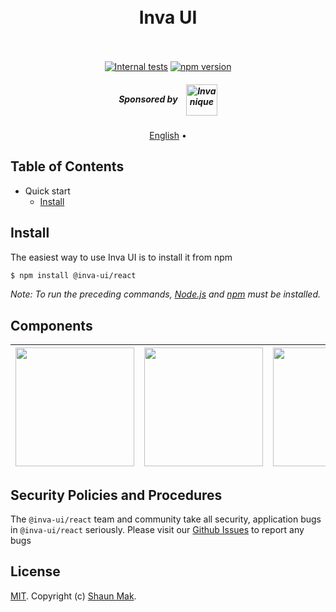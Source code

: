 <h1 align="center">
  <!-- <a href="#"><img src="https://cdn.rawgit.com/standard/standard/master/sticker.svg" alt="Inva UI" width="200"></a> -->
  <br>
  Inva UI
  <br>
  <br>
</h1>

<p align="center">
  <!-- <a href="https://discord.gg/ZegqCBr"><img src="https://img.shields.io/discord/612704110008991783" alt="discord"></a> -->
  <a href="https://github.com/standard/standard/actions/workflows/test-internal.yml"><img src="https://github.com/standard/standard/actions/workflows/test-internal.yml/badge.svg?branch=master" alt="Internal tests"></a>
  <a href="https://www.npmjs.com/package/standard"><img src="https://img.shields.io/npm/v/standard.svg" alt="npm version"></a>
  <!-- <a href="https://www.npmjs.com/package/@inva-ui/react"><img src="https://img.shields.io/npm/dm/eslint-config-standard.svg" alt="npm downloads"></a> -->
</p>

<h5 align="center">
  Sponsored by&nbsp;&nbsp;&nbsp;&nbsp;<a href="https://invanique.com"><img src="https://invanique.com/assets/img/invanique-logo-dark-theme.svg" alt="Invanique" height=50 valign="middle"></a>
</h5>

<p align="center">
  <a href="#">English</a> •
</p>

## Table of Contents

- Quick start
  - [Install](#install)

## Install

The easiest way to use Inva UI is to install it from npm

```bash
$ npm install @inva-ui/react
```

_Note: To run the preceding commands, [Node.js](http://nodejs.org) and [npm](https://npmjs.com) must be installed._

## Components

| [<img width=190 src=https://cdn.rawgit.com/standard/standard/master/docs/logos/nodejs.png>](https://nodejs.org) | [<img width=190 src=https://cdn.rawgit.com/standard/standard/master/docs/logos/npm.png>](https://www.npmjs.com) | [<img width=190 src=https://cdn.rawgit.com/standard/standard/master/docs/logos/github.png>](https://github.com) | [<img width=190 src=https://cdn.rawgit.com/standard/standard/master/docs/logos/wormhole.png>](https://wormhole.app) |
| --------------------------------------------------------------------------------------------------------------- | --------------------------------------------------------------------------------------------------------------- | --------------------------------------------------------------------------------------------------------------- | ------------------------------------------------------------------------------------------------------------------- |

## Security Policies and Procedures

The `@inva-ui/react` team and community take all security, application bugs in `@inva-ui/react` seriously. Please visit our [Github Issues](https://github.com/Shaunmak1214/inva-ui-react/issues) to report any bugs

## License

[MIT](LICENSE). Copyright (c) [Shaun Mak](https://shaunmak.com).
